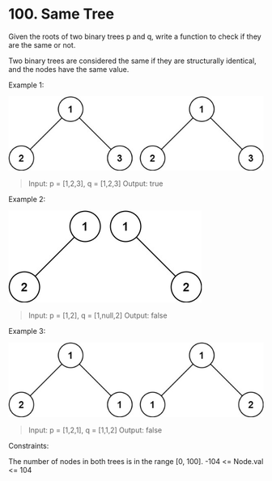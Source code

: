 # 100. Same Tree

Given the roots of two binary trees p and q, write a function to check if they are the same or not.

Two binary trees are considered the same if they are structurally identical, and the nodes have the same value.

 

Example 1:

![img.png](img.png)

>Input: p = [1,2,3], q = [1,2,3]
>Output: true

Example 2:

![img_1.png](img_1.png)

>Input: p = [1,2], q = [1,null,2]
> Output: false

Example 3:

![img_2.png](img_2.png)

>Input: p = [1,2,1], q = [1,1,2]
>Output: false

Constraints:

The number of nodes in both trees is in the range [0, 100].
-104 <= Node.val <= 104